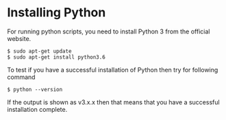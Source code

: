 # Installing Python

For running python scripts, you need to install Python 3 from the official website.
```
$ sudo apt-get update
$ sudo apt-get install python3.6
```
To test if you have a successful installation of Python then try for following command
```
$ python --version
```
If the output is shown as v3.x.x then that means that you have a successful installation complete.